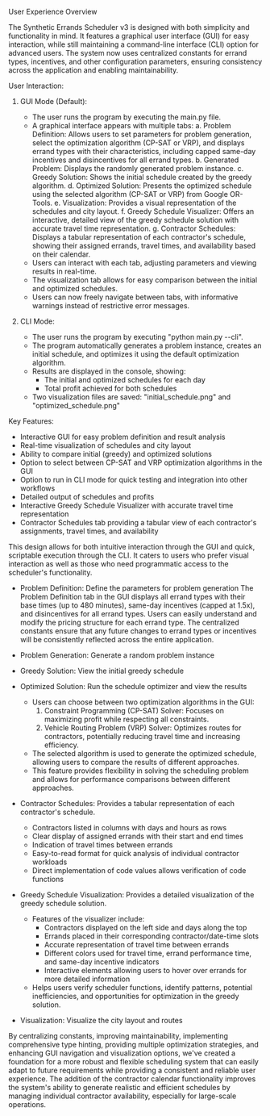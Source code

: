 User Experience Overview

The Synthetic Errands Scheduler v3 is designed with both simplicity and functionality in mind. It features a graphical user interface (GUI) for easy interaction, while still maintaining a command-line interface (CLI) option for advanced users. The system now uses centralized constants for errand types, incentives, and other configuration parameters, ensuring consistency across the application and enabling maintainability.

User Interaction:

1. GUI Mode (Default):
   - The user runs the program by executing the main.py file.
   - A graphical interface appears with multiple tabs:
     a. Problem Definition: Allows users to set parameters for problem generation, select the optimization algorithm (CP-SAT or VRP), and displays errand types with their characteristics, including capped same-day incentives and disincentives for all errand types.
     b. Generated Problem: Displays the randomly generated problem instance.
     c. Greedy Solution: Shows the initial schedule created by the greedy algorithm.
     d. Optimized Solution: Presents the optimized schedule using the selected algorithm (CP-SAT or VRP) from Google OR-Tools.
     e. Visualization: Provides a visual representation of the schedules and city layout.
     f. Greedy Schedule Visualizer: Offers an interactive, detailed view of the greedy schedule solution with accurate travel time representation.
     g. Contractor Schedules: Displays a tabular representation of each contractor's schedule, showing their assigned errands, travel times, and availability based on their calendar.
   - Users can interact with each tab, adjusting parameters and viewing results in real-time.
   - The visualization tab allows for easy comparison between the initial and optimized schedules.
   - Users can now freely navigate between tabs, with informative warnings instead of restrictive error messages.

2. CLI Mode:
   - The user runs the program by executing "python main.py --cli".
   - The program automatically generates a problem instance, creates an initial schedule, and optimizes it using the default optimization algorithm.
   - Results are displayed in the console, showing:
     - The initial and optimized schedules for each day
     - Total profit achieved for both schedules
   - Two visualization files are saved: "initial_schedule.png" and "optimized_schedule.png"

Key Features:
- Interactive GUI for easy problem definition and result analysis
- Real-time visualization of schedules and city layout
- Ability to compare initial (greedy) and optimized solutions
- Option to select between CP-SAT and VRP optimization algorithms in the GUI
- Option to run in CLI mode for quick testing and integration into other workflows
- Detailed output of schedules and profits
- Interactive Greedy Schedule Visualizer with accurate travel time representation
- Contractor Schedules tab providing a tabular view of each contractor's assignments, travel times, and availability

This design allows for both intuitive interaction through the GUI and quick, scriptable execution through the CLI. It caters to users who prefer visual interaction as well as those who need programmatic access to the scheduler's functionality.

- Problem Definition: Define the parameters for problem generation
The Problem Definition tab in the GUI displays all errand types with their base times (up to 480 minutes), same-day incentives (capped at 1.5x), and disincentives for all errand types.
Users can easily understand and modify the pricing structure for each errand type.
The centralized constants ensure that any future changes to errand types or incentives will be consistently reflected across the entire application.

- Problem Generation: Generate a random problem instance
- Greedy Solution: View the initial greedy schedule
- Optimized Solution: Run the schedule optimizer and view the results
  - Users can choose between two optimization algorithms in the GUI:
    1. Constraint Programming (CP-SAT) Solver: Focuses on maximizing profit while respecting all constraints.
    2. Vehicle Routing Problem (VRP) Solver: Optimizes routes for contractors, potentially reducing travel time and increasing efficiency.
  - The selected algorithm is used to generate the optimized schedule, allowing users to compare the results of different approaches.
  - This feature provides flexibility in solving the scheduling problem and allows for performance comparisons between different approaches.

- Contractor Schedules: Provides a tabular representation of each contractor's schedule.
    - Contractors listed in columns with days and hours as rows
    - Clear display of assigned errands with their start and end times
    - Indication of travel times between errands
    - Easy-to-read format for quick analysis of individual contractor workloads
    - Direct implementation of code values allows verification of code functions
 
- Greedy Schedule Visualization: Provides a detailed visualization of the greedy schedule solution.
  - Features of the visualizer include:
    - Contractors displayed on the left side and days along the top
    - Errands placed in their corresponding contractor/date-time slots
    - Accurate representation of travel time between errands
    - Different colors used for travel time, errand performance time, and same-day incentive indicators
    - Interactive elements allowing users to hover over errands for more detailed information
  - Helps users verify scheduler functions, identify patterns, potential inefficiencies, and opportunities for optimization in the greedy solution.

- Visualization: Visualize the city layout and routes

By centralizing constants, improving maintainability, implementing comprehensive type hinting, providing multiple optimization strategies, and enhancing GUI navigation and visualization options, we've created a foundation for a more robust and flexible scheduling system that can easily adapt to future requirements while providing a consistent and reliable user experience. The addition of the contractor calendar functionality improves the system's ability to generate realistic and efficient schedules by managing individual contractor availability, especially for large-scale operations.
